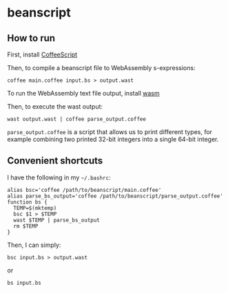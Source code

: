 # beanscript

## How to run
First, install [CoffeeScript](http://coffeescript.org/)

Then, to compile a beanscript file to WebAssembly s-expressions:
```
coffee main.coffee input.bs > output.wast
```

To run the WebAssembly text file output, install [wasm](https://github.com/proglodyte/wasm)

Then, to execute the wast output:
```
wast output.wast | coffee parse_output.coffee
```

`parse_output.coffee` is a script that allows us to print different types, for
example combining two printed 32-bit integers into a single 64-bit integer.

## Convenient shortcuts

I have the following in my `~/.bashrc`:
```
alias bsc='coffee /path/to/beanscript/main.coffee'
alias parse_bs_output='coffee /path/to/beanscript/parse_output.coffee'
function bs {
  TEMP=$(mktemp)
  bsc $1 > $TEMP
  wast $TEMP | parse_bs_output
  rm $TEMP
}
```

Then, I can simply:
```
bsc input.bs > output.wast
```
or
```
bs input.bs
```
